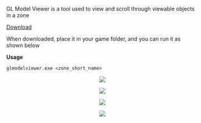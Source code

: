 GL Model Viewer is a tool used to view and scroll through viewable objects in a zone

[Download](https://drive.google.com/open?id=1hwr7HYuRoznXzrUKE7d9E7-crAtpr5Ha)

When downloaded, place it in your game folder, and you can run it as shown below

**Usage**

```
glmodelviewer.exe <zone_short_name>
```

<p align="center">
	<img src="https://drive.google.com/uc?id=18WkpDOaDHkpbPnIsE-C3lExsWC2Svhln">
</p>

<p align="center">
	<img src="https://drive.google.com/uc?id=1kaRYqETtgpGbRNO5Zmnc6rXmt3aphxh5">
</p>

<p align="center">
	<img src="https://drive.google.com/uc?id=17sIKvqz33a_HvoQSQ8aw2qKbv0ULYARz">
</p>

<p align="center">
	<img src="https://drive.google.com/uc?id=1K6i8sKNpwxHhM1NrC6ucSZprsv5wvRuo">
</p>